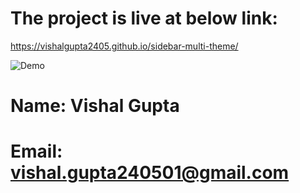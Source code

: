# The project is live at below link:

https://vishalgupta2405.github.io/sidebar-multi-theme/

![Demo](assets/demo.gif)

# Name: Vishal Gupta
# Email: vishal.gupta240501@gmail.com

